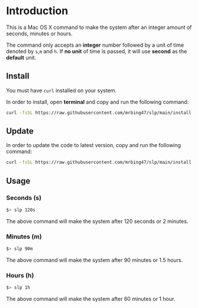 # Introduction

This is a Mac OS X command to make the system after an integer amount of seconds, minutes or hours.

The command only accepts an **integer** number followed by a unit of time denoted by `s`,`m` and `h`. If **no unit** of time is passed, it will use **second** as the **default** unit.

## Install

You must have `curl` installed on your system.

In order to install, open **terminal** and copy and run the following command:

```bash
curl -fsSL https://raw.githubusercontent.com/mrbing47/slp/main/install | bash
```

## Update

In order to update the code to latest version, copy and run the following command:

```bash
curl -fsSL https://raw.githubusercontent.com/mrbing47/slp/main/install | bash -s update
```

## Usage

### Seconds (s)

```bash
$> slp 120s
```

The above command will make the system after 120 seconds or 2 minutes.

### Minutes (m)

```bash
$> slp 90m
```

The above command will make the system after 90 minutes or 1.5 hours.

### Hours (h)

```bash
$> slp 1h
```

The above command will make the system after 60 minutes or 1 hour.
